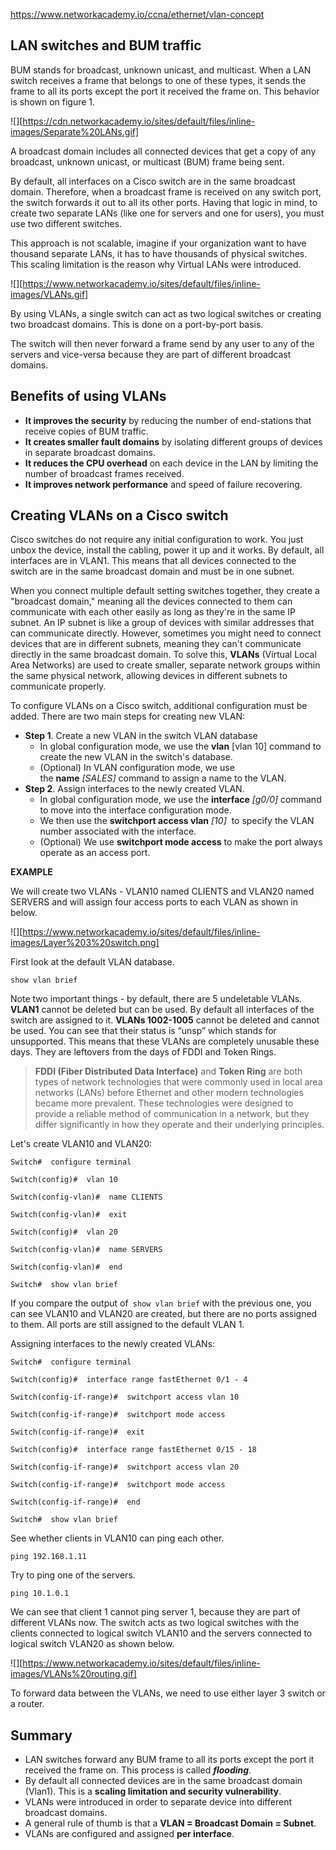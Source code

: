 https://www.networkacademy.io/ccna/ethernet/vlan-concept

## LAN switches and BUM traffic

BUM stands for broadcast, unknown unicast, and multicast. When a LAN switch receives a frame that belongs to one of these types, it sends the frame to all its ports except the port it received the frame on. This behavior is shown on figure 1.

![][https://cdn.networkacademy.io/sites/default/files/inline-images/Separate%20LANs.gif]

A broadcast domain includes all connected devices that get a copy of any broadcast, unknown unicast, or multicast (BUM) frame being sent.

By default, all interfaces on a Cisco switch are in the same broadcast domain. Therefore, when a broadcast frame is received on any switch port, the switch forwards it out to all its other ports. Having that logic in mind, to create two separate LANs (like one for servers and one for users), you must use two different switches.

Тhis approach is not scalable, imagine if your organization want to have thousand separate LANs, it has to have thousands of physical switches. This scaling limitation is the reason why Virtual LANs were introduced. 

![][https://www.networkacademy.io/sites/default/files/inline-images/VLANs.gif]

By using VLANs, a single switch can act as two logical switches or creating two broadcast domains. This is done on a port-by-port basis.

The switch will then never forward a frame send by any user to any of the servers and vice-versa because they are part of different broadcast domains.

## Benefits of using VLANs


- **It improves the security** by reducing the number of end-stations that receive copies of BUM traffic.
- **It creates smaller fault domains** by isolating different groups of devices in separate broadcast domains.
- **It reduces the CPU overhead** on each device in the LAN by limiting the number of broadcast frames received.
- **It improves network performance** and speed of failure recovering.
  

## Creating VLANs on a Cisco switch

Cisco switches do not require any initial configuration to work. You just unbox the device, install the cabling, power it up and it works. By default, all interfaces are in VLAN1. This means that all devices connected to the switch are in the same broadcast domain and must be in one subnet.

When you connect multiple default setting switches together, they create a "broadcast domain," meaning all the devices connected to them can communicate with each other easily as long as they're in the same IP subnet. An IP subnet is like a group of devices with similar addresses that can communicate directly. However, sometimes you might need to connect devices that are in different subnets, meaning they can't communicate directly in the same broadcast domain. To solve this, **VLANs** (Virtual Local Area Networks) are used to create smaller, separate network groups within the same physical network, allowing devices in different subnets to communicate properly.

To configure VLANs on a Cisco switch, additional configuration must be added. There are two main steps for creating new VLAN:

- **Step 1**. Create a new VLAN in the switch VLAN database
    - In global configuration mode, we use the **vlan** [vlan 10] command to create the new VLAN in the switch's database.
    - (Optional) In VLAN configuration mode, we use the **name** _[SALES]_ command to assign a name to the VLAN. 
- **Step 2**. Assign interfaces to the newly created VLAN.
    - In global configuration mode, we use the **interface** _[g0/0]_ command to move into the interface configuration mode.
    - We then use the **switchport access vlan** _[10]_  to specify the VLAN number associated with the interface.
    - (Optional) We use **switchport mode access** to make the port always operate as an access port.


**EXAMPLE**

We will create two VLANs - VLAN10 named CLIENTS and VLAN20 named SERVERS and will assign four access ports to each VLAN as shown in below.

![][https://www.networkacademy.io/sites/default/files/inline-images/Layer%203%20switch.png]


First look at the default VLAN database.

```
show vlan brief
```

Note two important things - by default, there are 5 undeletable VLANs. **VLAN1** cannot be deleted but can be used. By default all interfaces of the switch are assigned to it. **VLANs 1002-1005** cannot be deleted and cannot be used. You can see that their status is “unsp” which stands for unsupported. This means that these VLANs are completely unusable these days. They are leftovers from the days of FDDI and Token Rings.

> **FDDI (Fiber Distributed Data Interface)** and **Token Ring** are both types of network technologies that were commonly used in local area networks (LANs) before Ethernet and other modern technologies became more prevalent. These technologies were designed to provide a reliable method of communication in a network, but they differ significantly in how they operate and their underlying principles.


Let's create VLAN10 and VLAN20:

```
Switch#  configure terminal 
```

```
Switch(config)#  vlan 10
```

```
Switch(config-vlan)#  name CLIENTS
```

```
Switch(config-vlan)#  exit
```

```
Switch(config)#  vlan 20
```

```
Switch(config-vlan)#  name SERVERS
```

```
Switch(config-vlan)#  end
```

```
Switch#  show vlan brief 
```

If you compare the output of`` show vlan brief`` with the previous one, you can see VLAN10 and VLAN20 are created, but there are no ports assigned to them. All ports are still assigned to the default VLAN 1. 

Assigning interfaces to the newly created VLANs:

```
Switch#  configure terminal
```

```
Switch(config)#  interface range fastEthernet 0/1 - 4
```

```
Switch(config-if-range)#  switchport access vlan 10
```

```
Switch(config-if-range)#  switchport mode access 
```

```
Switch(config-if-range)#  exit
```

```
Switch(config)#  interface range fastEthernet 0/15 - 18
```

```
Switch(config-if-range)#  switchport access vlan 20
```

 ```
 Switch(config-if-range)#  switchport mode access
```

```
Switch(config-if-range)#  end
```

```
Switch#  show vlan brief 
```


See whether clients in VLAN10 can ping each other.

```
ping 192.168.1.11
```

Try to ping one of the servers.

```
ping 10.1.0.1
```

We can see that client 1 cannot ping server 1, because they are part of different VLANs now. The switch acts as two logical switches with the clients connected to logical switch VLAN10 and the servers connected to logical switch VLAN20 as shown below.

![][https://www.networkacademy.io/sites/default/files/inline-images/VLANs%20routing.gif]

To forward data between the VLANs, we need to use either layer 3 switch or a router.

## Summary

- LAN switches forward any BUM frame to all its ports except the port it received the frame on. This process is called **_flooding_**.
- By default all connected devices are in the same broadcast domain (Vlan1). This is a **scaling limitation and security vulnerability**. 
- VLANs were introduced in order to separate device into different broadcast domains.
- A general rule of thumb is that a **VLAN = Broadcast Domain = Subnet**.
- VLANs are configured and assigned **per interface**.